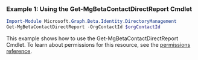 ### Example 1: Using the Get-MgBetaContactDirectReport Cmdlet
```powershell
Import-Module Microsoft.Graph.Beta.Identity.DirectoryManagement
Get-MgBetaContactDirectReport -OrgContactId $orgContactId
```
This example shows how to use the Get-MgBetaContactDirectReport Cmdlet.
To learn about permissions for this resource, see the [permissions reference](/graph/permissions-reference).
